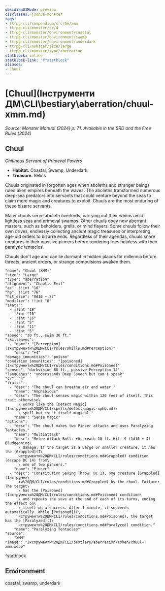 ```yaml
---
obsidianUIMode: preview
cssclasses: json5e-monster
tags:
- ttrpg-cli/compendium/src/5e/xmm
- ttrpg-cli/monster/cr/4
- ttrpg-cli/monster/environment/coastal
- ttrpg-cli/monster/environment/swamp
- ttrpg-cli/monster/environment/underdark
- ttrpg-cli/monster/size/large
- ttrpg-cli/monster/type/aberration
statblock: inline
statblock-link: "#^statblock"
aliases:
- Chuul
---
```

# [Chuul](Інструменти ДМ\CLI\bestiary\aberration/chuul-xmm.md)
*Source: Monster Manual (2024) p. 71. Available in the <span title='Systems Reference Document (5.2)'>SRD</span> and the Free Rules (2024)*  

## Chuul

*Chitinous Servant of Primeval Powers*

- **Habitat.** Coastal, Swamp, Underdark  
- **Treasure.** Relics  

Chuuls originated in forgotten ages when aboleths and stranger beings ruled alien empires beneath the waves. The aboleths transformed numerous deep-sea predators into servants that could venture beyond the seas to claim more magic and creatures to exploit. Chuuls are the most enduring of these bizarre servants.

Many chuuls serve aboleth overlords, carrying out their whims amid lightless seas and primeval swamps. Other chuuls obey new aberrant masters, such as beholders, grells, or mind flayers. Some chuuls follow their own drives, endlessly collecting ancient magic treasures or interpreting age-old orders to bizarre ends. Regardless of their agendas, chuuls snare creatures in their massive pincers before rendering foes helpless with their paralytic tentacles.

Chuuls don't age and can lie dormant in hidden places for millennia before threats, ancient orders, or strange compulsions awaken them.

```statblock
"name": "Chuul (XMM)"
"size": "Large"
"type": "aberration"
"alignment": "Chaotic Evil"
"ac": !!int "16"
"hp": !!int "76"
"hit_dice": "9d10 + 27"
"modifier": !!int "0"
"stats":
  - !!int "19"
  - !!int "10"
  - !!int "16"
  - !!int "5"
  - !!int "11"
  - !!int "5"
"speed": "30 ft., swim 30 ft."
"skillsaves":
  - "name": "[Perception](Інструменти%20ДМ/CLI/rules/skills.md#Perception)"
    "desc": "+4"
"damage_immunities": "poison"
"condition_immunities": "[poisoned](Інструменти%20ДМ/CLI/rules/conditions.md#Poisoned)"
"senses": "darkvision 60 ft., passive Perception 14"
"languages": "understands Deep Speech but can't speak"
"cr": "4"
"traits":
  - "desc": "The chuul can breathe air and water."
    "name": "Amphibious"
  - "desc": "The chuul senses magic within 120 feet of itself. This trait otherwise\
      \ works like the [Detect Magic](Інструменти%20ДМ/CLI/spells/detect-magic-xphb.md)\
      \ spell but isn't itself magical."
    "name": "Sense Magic"
"actions":
  - "desc": "The chuul makes two Pincer attacks and uses Paralyzing Tentacles."
    "name": "Multiattack"
  - "desc": "Melee Attack Roll: +6, reach 10 ft. Hit: 9 (1d10 + 4) Bludgeoning\
      \ damage. If the target is a Large or smaller creature, it has the [Grappled](І\
      нструменти%20ДМ/CLI/rules/conditions.md#Grappled) condition (escape DC 14) from\
      \ one of two pincers."
    "name": "Pincer"
  - "desc": "Constitution Saving Throw: DC 13, one creature [Grappled](Інструмен\
      ти%20ДМ/CLI/rules/conditions.md#Grappled) by the chuul. Failure: The target\
      \ has the [Poisoned](Інструменти%20ДМ/CLI/rules/conditions.md#Poisoned) condition\
      \ and repeats the save at the end of each of its turns, ending the effect on\
      \ itself on a success. After 1 minute, it succeeds automatically. While [Poisoned](І\
      нструменти%20ДМ/CLI/rules/conditions.md#Poisoned), the target has the [Paralyzed](І\
      нструменти%20ДМ/CLI/rules/conditions.md#Paralyzed) condition."
    "name": "Paralyzing Tentacles"
"source":
  - "XMM"
"image": "Інструменти%20ДМ/CLI/bestiary/aberration/token/chuul-xmm.webp"
```
^statblock

## Environment

coastal, swamp, underdark